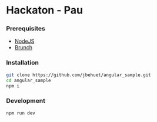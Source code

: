 # Hackaton - Pau

### Prerequisites
* [NodeJS](https://nodejs.org/en/)
* [Brunch](http://brunch.io/)

### Installation

```bash
git clone https://github.com/jbehuet/angular_sample.git   
cd angular_sample
npm i
```

### Development

`npm run dev`
